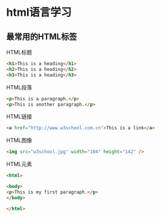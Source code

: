 # html语言学习

## 最常用的HTML标签

HTML标题

```html
<h1>This is a heading</h1>
<h2>This is a heading</h2>
<h3>This is a heading</h3>
```

HTML段落

```html
<p>This is a paragraph.</p>
<p>This is another paragraph.</p>
```

HTML链接

```html
<a href="http://www.w3school.com.cn">This is a link</a>
```

HTML图像

```html
<img src="w3school.jpg" width="104" height="142" />
```



HTML元素

```html
<html>

<body>
<p>This is my first paragraph.</p>
</body>

</html>
```

